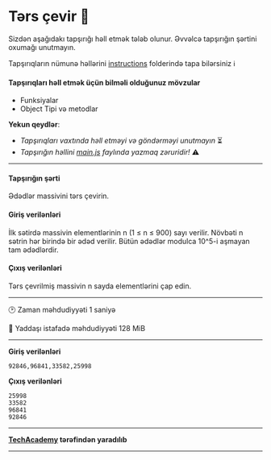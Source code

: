 # Tərs çevir 🎯

Sizdən aşağıdakı tapşırığı həll etmək tələb olunur. Əvvəlcə tapşırığın şərtini oxumağı unutmayın.

Tapşırıqların nümunə həllərini [instructions](../instructions) folderində tapa bilərsiniz :information_source:

#### Tapşırıqları həll etmək üçün bilməli olduğunuz mövzular

* Funksiyalar
* Object Tipi və metodlar

**Yekun qeydlər**: 

* *Tapşırıqları vaxtında həll etməyi və göndərməyi unutmayın* ⏳
* *Tapşırığın həllini [main.js](./main.js) faylında yazmaq zəruridir!* :warning:

---

#### Tapşırığın şərti

Ədədlər massivini tərs çevirin.


#### Giriş verilənləri
İlk sətirdə massivin elementlərinin n (1 ≤ n ≤ 900) sayı verilir. Növbəti n sətrin hər birində bir ədəd verilir. Bütün ədədlər modulca 10^5-i aşmayan tam ədədlərdir.


#### Çıxış verilənləri
Tərs çevrilmiş massivin n sayda elementlərini çap edin.


---

:clock2: Zaman məhdudiyyəti 1 saniyə

:floppy_disk: Yaddaşı istafadə məhdudiyyəti 128 MiB

---

**Giriş verilənləri** 

```
92846,96841,33582,25998
```

**Çıxış verilənləri**

```
25998
33582
96841
92846
```


---

**[TechAcademy](https://www.tech.edu.az/) tərəfindən yaradılıb**

---
